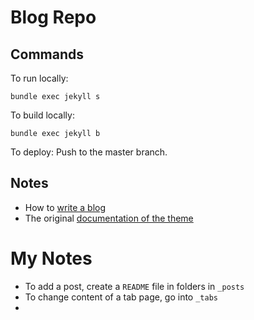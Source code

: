 # Blog Repo

## Commands
To run locally:
```
bundle exec jekyll s
```

To build locally:
```
bundle exec jekyll b
```

To deploy: Push to the master branch.

## Notes

- How to [write a blog](https://github.com/cotes2020/jekyll-theme-chirpy/blob/master/_posts/2019-08-08-write-a-new-post.md)
- The original [documentation of the theme](https://github.com/cotes2020/jekyll-theme-chirpy)

# My Notes

- To add a post, create a `README` file in folders in `_posts`
- To change content of a tab page, go into `_tabs`
- 
